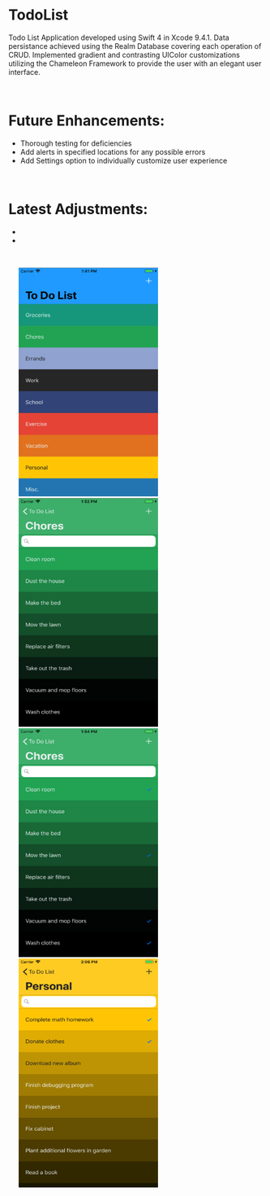 # TodoList
Todo List Application developed using Swift 4 in Xcode 9.4.1. Data persistance achieved using the Realm Database 
covering each operation of CRUD. Implemented gradient and contrasting UIColor customizations utilizing the Chameleon 
Framework to provide the user with an elegant user interface.


<br>


<h1>Future Enhancements:</h1>
<ul>
  <li> Thorough testing for deficiencies </li>
  <li> Add alerts in specified locations for any possible errors </li>
  <li> Add Settings option to individually customize user experience </li>
</ul>

</br>

<h1>Latest Adjustments:</h1>
<ul>
  <li>  </li>
  <li>  </li>
</ul>


</br>

<p>
  <img src = "Images/homescreen_filled.png" width = "275" height = "450" hspace = "20" alt = "Homescreen - Filled" />
  <img src = "Images/items_unchecked.png" width = "275" height = "450" hspace = "20" alt = "Items Page - Unchecked" />
  <img src = "Images/items_checked.png" width = "275" height = "450" hspace = "20" alt = "Items Page - Checked" />
  <img src = "Images/items_contrast.png" width = "275" height = "450" hspace = "20" alt = "Items Page - Contrast" />
</p>

